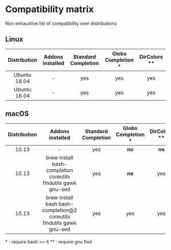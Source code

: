# Compatibility matrix

Non exhaustive list of compatibility over distributions

## Linux

| Distribution | Addons installed | Standard Completion | Globs Completion * | DirColors ** |
| :----------: | :--------------: | :-----------------: | :----------------: | :----------: |
| Ubuntu 18.04 |        -         |         yes         |        yes         |     yes      |
| Ubuntu 16.04 |        -         |         yes         |        yes         |     yes      |

## macOS

| Distribution |                       Addons installed                       | Standard Completion | Globs Completion * | DirColors ** |
| :----------: | :----------------------------------------------------------: | :-----------------: | :----------------: | :----------: |
|    10.13     |                              -                               |         yes         |       **no**       |    **no**    |
|    10.13     | brew install bash-completion coreutils findutils gawk gnu-sed |         yes         |       **no**       |     yes      |
|    10.13     | brew install bash bash-completion@2 coreutils findutils gawk gnu-sed |         yes         |        yes         |     yes      |

\* : require bash >= 4
** : require gnu find